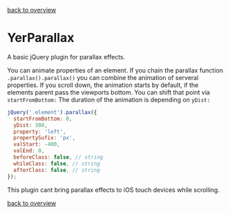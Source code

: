 [back to overview](../../README.markdown#assets)

YerParallax
===========

A basic jQuery plugin for parallax effects.

You can animate properties of an element. If you chain the parallax function <code>.parallax().parallax()</code> you can combine the animation of serveral properties. If you scroll down, the animation starts by default, if the elements parent pass the viewports bottom. You can shift that point via <code>startFromBottom:</code> The duration of the animation is depending on <code>yDist:</code>

````javascript
jQuery('.element').parallax({
  startFromBottom: 0,
  yDist: 300,
  property: 'left',
  propertySufix: 'px',
  valStart: -400,
  valEnd: 0,
  beforeClass: false, // string
  whileClass: false, // string
  afterClass: false, // string
});
````

This plugin cant bring parallax effects to iOS touch devices while scrolling.

[back to overview](../../README.markdown#assets)